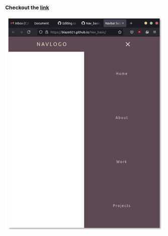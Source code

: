 ### Checkout the [link](https://blaze021.github.io/Nav_basic/)

![Preview](https://github.com/blaze021/Nav_basic/blob/main/navbar_basic.png)
